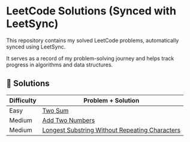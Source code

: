 # LeetCode Solutions (Synced with LeetSync)

This repository contains my solved LeetCode problems, automatically synced using LeetSync.

It serves as a record of my problem-solving journey and helps track progress in algorithms and data structures.

## 📂 Solutions

| Difficulty | Problem + Solution |
|------------|---------|
| Easy       | [Two Sum](https://github.com/belikedeep/leetcode-sync/tree/main/1-two-sum) |
| Medium       | [Add Two Numbers](https://github.com/belikedeep/leetcode-sync/tree/main/2-add-two-numbers) |
| Medium       | [Longest Substring Without Repeating Characters](https://github.com/belikedeep/leetcode-sync/tree/main/3-longest-substring-without-repeating-characters) |
